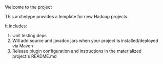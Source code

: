 Welcome to the project

This archetype provides a template for new Hadoop projects

It includes:

1. Unit testing deps
1. Will add source and javadoc jars when your project is installed/deployed via Maven
1. Release plugin configuration and instructions in the materialized project's README.md

